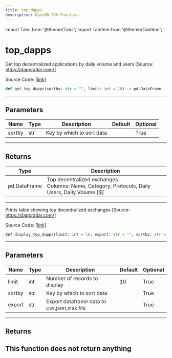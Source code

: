 ```yaml
---
title: top_dapps
description: OpenBB SDK Function
---
```


import Tabs from '@theme/Tabs';
import TabItem from '@theme/TabItem';

# top_dapps

<Tabs>
<TabItem value="model" label="Model" default>

Get top decentralized applications by daily volume and users [Source: https://dappradar.com/]

Source Code: [[link](https://github.com/OpenBB-finance/OpenBBTerminal/tree/main/openbb_terminal/cryptocurrency/discovery/dappradar_model.py#L209)]
```python
def get_top_dapps(sortby: str = "", limit: int = 10) -> pd.DataFrame
```
---
## Parameters
| Name | Type | Description | Default | Optional |
| ---- | ---- | ----------- | ------- | -------- |
| sortby | str | Key by which to sort data |  | True |

---
## Returns
| Type | Description |
| ---- | ----------- |
| pd.DataFrame | Top decentralized exchanges.<br/>Columns: Name, Category, Protocols, Daily Users, Daily Volume [$] |
---


</TabItem>
<TabItem value="view" label="View">

Prints table showing top decentralized exchanges [Source: https://dappradar.com/]

Source Code: [[link](https://github.com/OpenBB-finance/OpenBBTerminal/tree/main/openbb_terminal/cryptocurrency/discovery/dappradar_view.py#L133)]
```python
def display_top_dapps(limit: int = 10, export: str = "", sortby: str = "") -> None
```
---
## Parameters
| Name | Type | Description | Default | Optional |
| ---- | ---- | ----------- | ------- | -------- |
| limit | int | Number of records to display | 10 | True |
| sortby | str | Key by which to sort data |  | True |
| export | str | Export dataframe data to csv,json,xlsx file |  | True |

---
## Returns
This function does not return anything
---


</TabItem>
</Tabs>